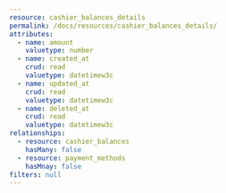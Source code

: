 ```yaml
---
resource: cashier_balances_details
permalink: /docs/resources/cashier_balances_details/
attributes:
  - name: amount
    valuetype: number
  - name: created_at
    crud: read
    valuetype: datetimew3c
  - name: updated_at
    crud: read
    valuetype: datetimew3c
  - name: deleted_at
    crud: read
    valuetype: datetimew3c
relationships:
  - resource: cashier_balances
    hasMany: false
  - resource: payment_methods
    hasMnay: false
filters: null
---
```

